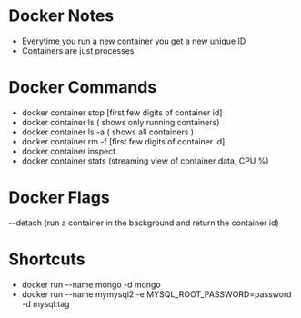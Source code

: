 # Docker Notes

- Everytime you run a new container you get a new unique ID
- Containers are just processes


# Docker Commands

- docker container stop [first few digits of container id]
- docker container ls ( shows only running containers)
- docker container ls -a ( shows all containers )
- docker container rm -f [first few digits of container id]
- docker container inspect
- docker container stats (streaming view of container data, CPU %)


# Docker Flags

--detach (run a container in the background and return the container id)



# Shortcuts

- docker run --name mongo -d mongo
- docker run --name mymysql2 -e MYSQL_ROOT_PASSWORD=password -d mysql:tag
